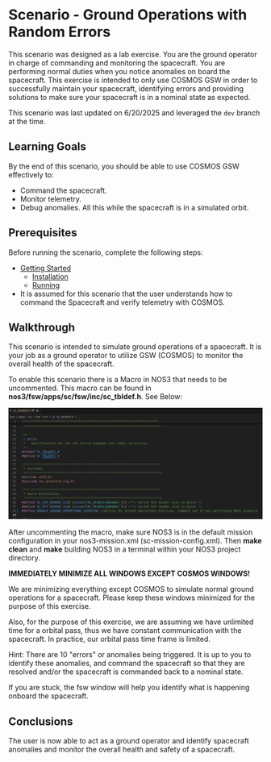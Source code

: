 # Scenario - Ground Operations with Random Errors

This scenario was designed as a lab exercise. You are the ground operator in charge of commanding and monitoring the spacecraft. You are performing normal duties when you notice anomalies on board the spacecraft. This exercise is intended to only use COSMOS GSW in order to successfully maintain your spacecraft, identifying errors and providing solutions to make sure your spacecraft is in a nominal state as expected. 

This scenario was last updated on 6/20/2025 and leveraged the `dev` branch at the time.

## Learning Goals

By the end of this scenario, you should be able to use COSMOS GSW effectively to:
* Command the spacecraft. 
* Monitor telemetry. 
* Debug anomalies.
All this while the spacecraft is in a simulated orbit.

## Prerequisites

Before running the scenario, complete the following steps:
* [Getting Started](./NOS3_Getting_Started.md)
  * [Installation](./NOS3_Getting_Started.md#installation)
  * [Running](./NOS3_Getting_Started.md#running)
* It is assumed for this scenario that the user understands how to command the Spacecraft and verify telemetry with COSMOS.

## Walkthrough
This scenario is intended to simulate ground operations of a spacecraft. It is your job as a ground operator to utilize GSW (COSMOS) to monitor the overall health of the spacecraft. 

To enable this scenario there is a Macro in NOS3 that needs to be uncommented. This macro can be found in **nos3/fsw/apps/sc/fsw/inc/sc_tbldef.h**. See Below:

![Macro_Ground_Operations_Exercise](./_static/scenario_random_errors/ground_operations_macro.png)

After uncommenting the macro, make sure NOS3 is in the default mission configuration in your nos3-mission.xml (sc-mission-config.xml). Then **make clean** and **make** building NOS3 in a terminal within your NOS3 project directory.

**IMMEDIATELY MINIMIZE ALL WINDOWS EXCEPT COSMOS WINDOWS!**

We are minimizing everything except COSMOS to simulate normal ground operations for a spacecraft. Please keep these windows minimized for the purpose of this exercise. 

Also, for the purpose of this exercise, we are assuming we have unlimited time for a orbital pass, thus we have constant communication with the spacecraft. In practice, our orbital pass time frame is limited.

Hint: There are 10 "errors" or anomalies being triggered. It is up to you to identify these anomalies, and command the spacecraft so that they are resolved and/or the spacecraft is commanded back to a nominal state.

If you are stuck, the fsw window will help you identify what is happening onboard the spacecraft.

## Conclusions

The user is now able to act as a ground operator and identify spacecraft anomalies and monitor the overall health and safety of a spacecraft.


